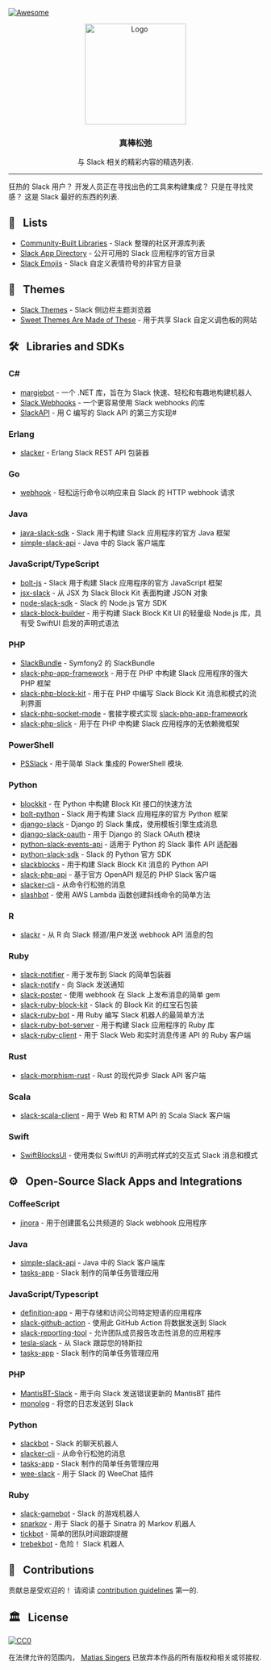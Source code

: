 <div class="github-widget" data-repo="matiassingers/awesome-slack"></div>

[![Awesome](https://cdn.rawgit.com/sindresorhus/awesome/d7305f38d29fed78fa85652e3a63e154dd8e8829/media/badge.svg)](https://github.com/sindresorhus/awesome)

<p align="center">
    <img src="https://raw.githubusercontent.com/matiassingers/awesome-slack/master/awesome-slack-pink.png" alt="Logo" width="200px">
</p>

<p align="center">
    <h3 align="center">真棒松弛</h3>
</p>

<p align="center">
    与 Slack 相关的精彩内容的精选列表.
</p>

***

狂热的 Slack 用户？ 开发人员正在寻找出色的工具来构建集成？ 只是在寻找灵感？ 这是 Slack 最好的东西的列表. 


## :pencil: &nbsp; Lists
- [Community-Built Libraries](https://api.slack.com/community) - Slack 整理的社区开源库列表
- [Slack App Directory](https://slack.com/apps) - 公开可用的 Slack 应用程序的官方目录 
- [Slack Emojis](https://emoji.gg) - Slack 自定义表情符号的非官方目录

## :art: &nbsp; Themes

- [Slack Themes](http://slackthemes.net/) - Slack 侧边栏主题浏览器
- [Sweet Themes Are Made of These](http://sweetthemesaremadeofthe.se/) - 用于共享 Slack 自定义调色板的网站

## :hammer_and_wrench: &nbsp; Libraries and SDKs

### C&#35;

- [margiebot](https://github.com/jammerware/margiebot) - 一个 .NET 库，旨在为 Slack 快速、轻松和有趣地构建机器人
- [Slack.Webhooks](https://github.com/nerdfury/Slack.Webhooks) - 一个更容易使用 Slack webhooks 的库
- [SlackAPI](https://github.com/Inumedia/SlackAPI) - 用 C 编写的 Slack API 的第三方实现#

### Erlang

- [slacker](https://github.com/julienXX/slacker) - Erlang Slack REST API 包装器

### Go

- [webhook](https://github.com/adnanh/webhook) - 轻松运行命令以响应来自 Slack 的 HTTP webhook 请求

### Java

- [java-slack-sdk](https://github.com/slackapi/java-slack-sdk) - Slack 用于构建 Slack 应用程序的官方 Java 框架
- [simple-slack-api](https://github.com/Ullink/simple-slack-api) - Java 中的 Slack 客户端库

### JavaScript/TypeScript

- [bolt-js](https://github.com/slackapi/bolt-js) - Slack 用于构建 Slack 应用程序的官方 JavaScript 框架
- [jsx-slack](https://github.com/yhatt/jsx-slack) - 从 JSX 为 Slack Block Kit 表面构建 JSON 对象
- [node-slack-sdk](https://github.com/slackapi/node-slack-sdk) - Slack 的 Node.js 官方 SDK 
- [slack-block-builder](https://github.com/raycharius/slack-block-builder) - 用于构建 Slack Block Kit UI 的轻量级 Node.js 库，具有受 SwiftUI 启发的声明式语法

### PHP

- [SlackBundle](https://github.com/DZunke/SlackBundle) - Symfony2 的 SlackBundle
- [slack-php-app-framework](https://github.com/slack-php/slack-php-app-framework) - 用于在 PHP 中构建 Slack 应用程序的强大 PHP 框架
- [slack-php-block-kit](https://github.com/jeremeamia/slack-block-kit) - 用于在 PHP 中编写 Slack Block Kit 消息和模式的流利界面 
- [slack-php-socket-mode](https://github.com/slack-php/slack-php-socket-mode) - 套接字模式实现 [slack-php-app-framework](https://github.com/slack-php/slack-php-app-framework)
- [slack-php-slick](https://github.com/slack-php/slack-php-slick) - 用于在 PHP 中构建 Slack 应用程序的无依赖微框架   

### PowerShell

- [PSSlack](https://github.com/RamblingCookieMonster/PSSlack) - 用于简单 Slack 集成的 PowerShell 模块.

### Python

- [blockkit](https://github.com/imryche/blockkit) - 在 Python 中构建 Block Kit 接口的快速方法
- [bolt-python](https://github.com/slackapi/bolt-python) - Slack 用于构建 Slack 应用程序的官方 Python 框架
- [django-slack](https://github.com/lamby/django-slack) - Django 的 Slack 集成，使用模板引擎生成消息
- [django-slack-oauth](https://github.com/izdi/django-slack-oauth) - 用于 Django 的 Slack OAuth 模块
- [python-slack-events-api](https://github.com/slackapi/python-slack-events-api) - 适用于 Python 的 Slack 事件 API 适配器 
- [python-slack-sdk](https://github.com/slackapi/python-slack-sdk) - Slack 的 Python 官方 SDK
- [slackblocks](https://github.com/nicklambourne/slackblocks) - 用于构建 Slack Block Kit 消息的 Python API
- [slack-php-api](https://github.com/jolicode/slack-php-api) - 基于官方 OpenAPI 规范的 PHP Slack 客户端 
- [slacker-cli](https://github.com/juanpabloaj/slacker-cli) - 从命令行松弛的消息
- [slashbot](https://github.com/ebrassell/slashbot) - 使用 AWS Lambda 函数创建斜线命令的简单方法

### R

- [slackr](https://github.com/hrbrmstr/slackr) - 从 R 向 Slack 频道/用户发送 webhook API 消息的包

### Ruby

- [slack-notifier](https://github.com/stevenosloan/slack-notifier) - 用于发布到 Slack 的简单包装器
- [slack-notify](https://github.com/sosedoff/slack-notify) - 向 Slack 发送通知
- [slack-poster](https://github.com/rikas/slack-poster) - 使用 webhook 在 Slack 上发布消息的简单 gem
- [slack-ruby-block-kit](https://github.com/CGA1123/slack-ruby-block-kit) - Slack 的 Block Kit 的红宝石包装
- [slack-ruby-bot](https://github.com/dblock/slack-ruby-bot) - 用 Ruby 编写 Slack 机器人的最简单方法
- [slack-ruby-bot-server](https://github.com/slack-ruby/slack-ruby-bot-server) - 用于构建 Slack 应用程序的 Ruby 库
- [slack-ruby-client](https://github.com/dblock/slack-ruby-client) - 用于 Slack Web 和实时消息传递 API 的 Ruby 客户端

### Rust

- [slack-morphism-rust](https://github.com/abdolence/slack-morphism-rust) - Rust 的现代异步 Slack API 客户端

### Scala

- [slack-scala-client](https://github.com/gilbertw1/slack-scala-client) - 用于 Web 和 RTM API 的 Scala Slack 客户端

### Swift

- [SwiftBlocksUI](https://github.com/SwiftBlocksUI/SwiftBlocksUI/) - 使用类似 SwiftUI 的声明式样式的交互式 Slack 消息和模式

## :gear: &nbsp; Open-Source Slack Apps and Integrations

### CoffeeScript

- [jinora](https://github.com/sdslabs/jinora) - 用于创建匿名公共频道的 Slack webhook 应用程序

### Java

- [simple-slack-api](https://github.com/Ullink/simple-slack-api) - Java 中的 Slack 客户端库
- [tasks-app](https://github.com/slackapi/tasks-app) - Slack 制作的简单任务管理应用

### JavaScript/Typescript

- [definition-app](https://github.com/slackapi/definition-app) - 用于存储和访问公司特定短语的应用程序
- [slack-github-action](https://github.com/slackapi/slack-github-action) - 使用此 GitHub Action 将数据发送到 Slack
- [slack-reporting-tool](https://github.com/slackapi/slack-reporting-tool) - 允许团队成员报告攻击性消息的应用程序
- [tesla-slack](https://github.com/heikkipora/tesla-slack) - 从 Slack 跟踪您的特斯拉
- [tasks-app](https://github.com/slackapi/tasks-app) - Slack 制作的简单任务管理应用

### PHP

- [MantisBT-Slack](https://github.com/infojunkie/MantisBT-Slack) - 用于向 Slack 发送错误更新的 MantisBT 插件
- [monolog](https://github.com/Seldaek/monolog) - 将您的日志发送到 Slack  

### Python

- [slackbot](https://github.com/lins05/slackbot) - Slack 的聊天机器人
- [slacker-cli](https://github.com/juanpabloaj/slacker-cli) - 从命令行松弛的消息
- [tasks-app](https://github.com/slackapi/tasks-app) - Slack 制作的简单任务管理应用
- [wee-slack](https://github.com/rawdigits/wee-slack) - 用于 Slack 的 WeeChat 插件

### Ruby

- [slack-gamebot](https://github.com/dblock/slack-gamebot) - Slack 的游戏机器人
- [snarkov](https://github.com/gesteves/snarkov) - 用于 Slack 的基于 Sinatra 的 Markov 机器人
- [tickbot](https://github.com/barryf/tickbot) - 简单的团队时间跟踪提醒
- [trebekbot](https://github.com/gesteves/trebekbot)  - 危险！  Slack 机器人

## :busts_in_silhouette: &nbsp; Contributions

贡献总是受欢迎的！ 请阅读 [contribution guidelines](https://github.com/matiassingers/awesome-slack/blob/master/contributing.md) 第一的.

## :classical_building: &nbsp; License

[![CC0](https://licensebuttons.net/p/zero/1.0/88x31.png)](http://creativecommons.org/publicdomain/zero/1.0/)

在法律允许的范围内， [Matias Singers](http://mts.io) 已放弃本作品的所有版权和相关或邻接权.
